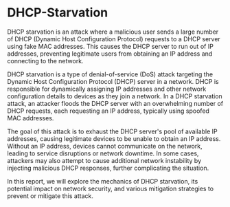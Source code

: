 # DHCP-Starvation
DHCP starvation is an attack where a malicious user sends a large number of DHCP (Dynamic Host Configuration Protocol) requests to a DHCP server using fake MAC addresses. This causes the DHCP server to run out of IP addresses, preventing legitimate users from obtaining an IP address and connecting to the network. 

DHCP starvation is a type of denial-of-service (DoS) attack targeting the Dynamic Host Configuration Protocol (DHCP) server in a network. DHCP is responsible for dynamically assigning IP addresses and other network configuration details to devices as they join a network. In a DHCP starvation attack, an attacker floods the DHCP server with an overwhelming number of DHCP requests, each requesting an IP address, typically using spoofed MAC addresses.

The goal of this attack is to exhaust the DHCP server's pool of available IP addresses, causing legitimate devices to be unable to obtain an IP address. Without an IP address, devices cannot communicate on the network, leading to service disruptions or network downtime. In some cases, attackers may also attempt to cause additional network instability by injecting malicious DHCP responses, further complicating the situation.

In this report, we will explore the mechanics of DHCP starvation, its potential impact on network security, and various mitigation strategies to prevent or mitigate this attack.
